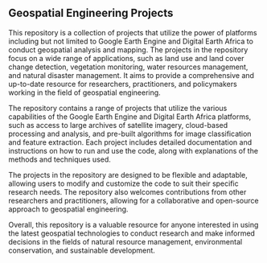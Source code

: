 ## Geospatial Engineering Projects
This repository is a collection of projects that utilize the power of platforms including but not limited to Google Earth Engine and Digital Earth Africa to conduct geospatial analysis and mapping. The projects in the repository focus on a wide range of applications, such as land use and land cover change detection, vegetation monitoring, water resources management, and natural disaster management. It aims to provide a comprehensive and up-to-date resource for researchers, practitioners, and policymakers working in the field of geospatial engineering.

The repository contains a range of projects that utilize the various capabilities of the Google Earth Engine and Digital Earth Africa platforms, such as access to large archives of satellite imagery, cloud-based processing and analysis, and pre-built algorithms for image classification and feature extraction. Each project includes detailed documentation and instructions on how to run and use the code, along with explanations of the methods and techniques used.

The projects in the repository are designed to be flexible and adaptable, allowing users to modify and customize the code to suit their specific research needs. The repository also welcomes contributions from other researchers and practitioners, allowing for a collaborative and open-source approach to geospatial engineering.

Overall, this repository is a valuable resource for anyone interested in using the latest geospatial technologies to conduct research and make informed decisions in the fields of natural resource management, environmental conservation, and sustainable development.
